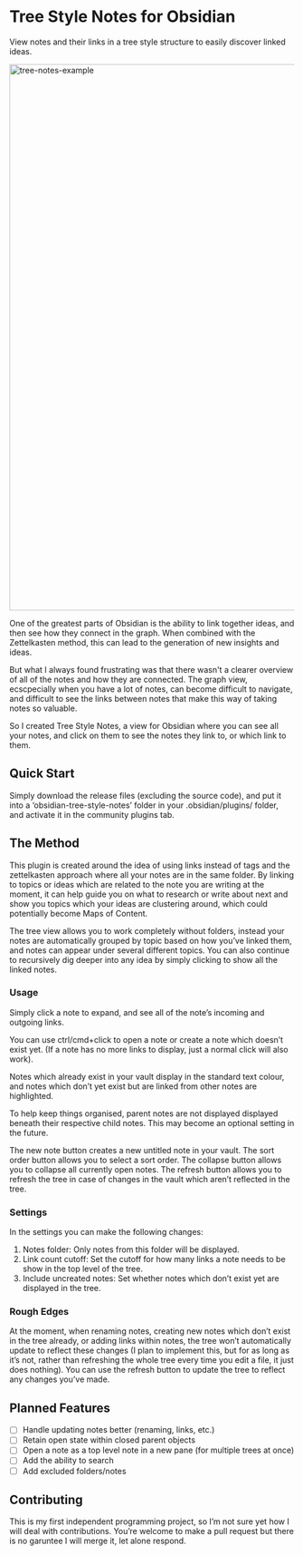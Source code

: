 # Tree Style Notes for Obsidian

View notes and their links in a tree style structure to easily discover linked ideas.

<img width="964" alt="tree-notes-example" src="https://github.com/user-attachments/assets/5d5d2446-4320-417c-a0c2-2454e7dd1a7a">

One of the greatest parts of Obsidian is the ability to link together ideas, and then see how they connect in the graph. When combined with the Zettelkasten method, this can lead to the generation of new insights and ideas.

But what I always found frustrating was that there wasn't a clearer overview of all of the notes and how they are connected. The graph view, ecscpecially when you have a lot of notes, can become difficult to navigate, and difficult to see the links between notes that make this way of taking notes so valuable.

So I created Tree Style Notes, a view for Obsidian where you can see all your notes, and click on them to see the notes they link to, or which link to them.

## Quick Start

Simply download the release files (excluding the source code), and put it into a ‘obsidian-tree-style-notes’ folder in your .obsidian/plugins/ folder, and activate it in the community plugins tab.

## The Method

This plugin is created around the idea of using links instead of tags and the zettelkasten approach where all your notes are in the same folder. By linking to topics or ideas which are related to the note you are writing at the moment, it can help guide you on what to research or write about next and show you topics which your ideas are clustering around, which could potentially become Maps of Content.

The tree view allows you to work completely without folders, instead your notes are automatically grouped by topic based on how you’ve linked them, and notes can appear under several different topics. You can also continue to recursively dig deeper into any idea by simply clicking to show all the linked notes.

### Usage

Simply click a note to expand, and see all of the note’s incoming and outgoing links.

You can use ctrl/cmd+click to open a note or create a note which doesn’t exist yet. (If a note has no more links to display, just a normal click will also work).

Notes which already exist in your vault display in the standard text colour, and notes which don’t yet exist but are linked from other notes are highlighted.

To help keep things organised, parent notes are not displayed displayed beneath their respective child notes. This may become an optional setting in the future.

The new note button creates a new untitled note in your vault.
The sort order button allows you to select a sort order.
The collapse button allows you to collapse all currently open notes.
The refresh button allows you to refresh the tree in case of changes in the vault which aren’t reflected in the tree.

### Settings

In the settings you can make the following changes:

1. Notes folder: Only notes from this folder will be displayed.
2. Link count cutoff: Set the cutoff for how many links a note needs to be show in the top level of the tree.
3. Include uncreated notes: Set whether notes which don’t exist yet are displayed in the tree.

### Rough Edges

At the moment, when renaming notes, creating new notes which don’t exist in the tree already, or adding links within notes, the tree won’t automatically update to reflect these changes (I plan to implement this, but for as long as it’s not, rather than refreshing the whole tree every time you edit a file, it just does nothing). You can use the refresh button to update the tree to reflect any changes you’ve made.

## Planned Features

- [ ] Handle updating notes better (renaming, links, etc.)
- [ ] Retain open state within closed parent objects
- [ ] Open a note as a top level note in a new pane (for multiple trees at once)
- [ ] Add the ability to search
- [ ] Add excluded folders/notes

## Contributing

This is my first independent programming project, so I’m not sure yet how I will deal with contributions. You’re welcome to make a pull request but there is no garuntee I will merge it, let alone respond.
